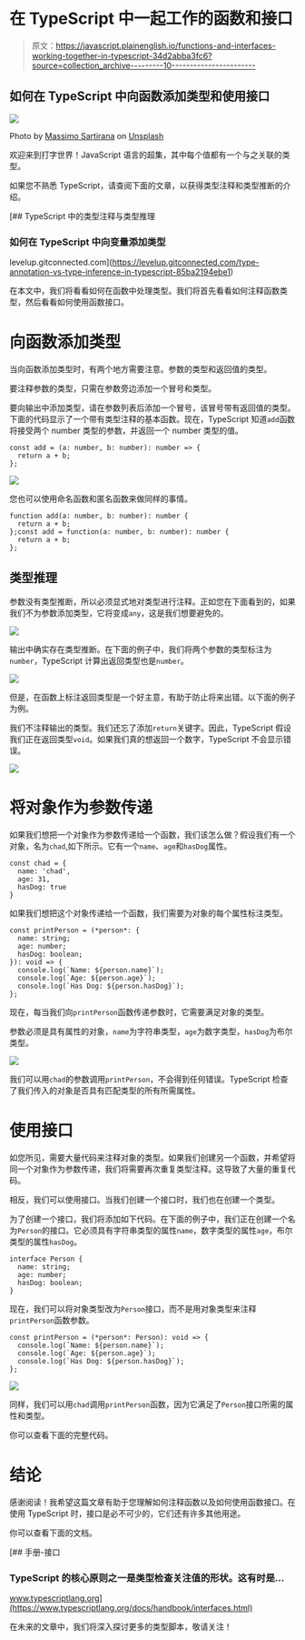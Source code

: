# 在 TypeScript 中一起工作的函数和接口

> 原文：<https://javascript.plainenglish.io/functions-and-interfaces-working-together-in-typescript-34d2abba3fc6?source=collection_archive---------10----------------------->

## 如何在 TypeScript 中向函数添加类型和使用接口

![](img/4380ff6d91e13a2d4c3e3fb6c9e26d07.png)

Photo by [Massimo Sartirana](https://unsplash.com/@sarti46?utm_source=medium&utm_medium=referral) on [Unsplash](https://unsplash.com?utm_source=medium&utm_medium=referral)

欢迎来到打字世界！JavaScript 语言的超集，其中每个值都有一个与之关联的类型。

如果您不熟悉 TypeScript，请查阅下面的文章，以获得类型注释和类型推断的介绍。

[](https://levelup.gitconnected.com/type-annotation-vs-type-inference-in-typescript-85ba2194ebe1) [## TypeScript 中的类型注释与类型推理

### 如何在 TypeScript 中向变量添加类型

levelup.gitconnected.com](https://levelup.gitconnected.com/type-annotation-vs-type-inference-in-typescript-85ba2194ebe1) 

在本文中，我们将看看如何在函数中处理类型。我们将首先看看如何注释函数类型，然后看看如何使用函数接口。

# 向函数添加类型

当向函数添加类型时，有两个地方需要注意。参数的类型和返回值的类型。

要注释参数的类型，只需在参数旁边添加一个冒号和类型。

要向输出中添加类型，请在参数列表后添加一个冒号，该冒号带有返回值的类型。下面的代码显示了一个带有类型注释的基本函数。现在，TypeScript 知道`add`函数将接受两个 number 类型的参数，并返回一个 number 类型的值。

```
const add = (a: number, b: number): number => {
  return a + b;
};
```

![](img/d3fcb66273c3a76e0ef65b3d955be2e5.png)

您也可以使用命名函数和匿名函数来做同样的事情。

```
function add(a: number, b: number): number {
  return a + b;
};const add = function(a: number, b: number): number {
  return a + b;
};
```

## 类型推理

参数没有类型推断，所以必须显式地对类型进行注释。正如您在下面看到的，如果我们不为参数添加类型，它将变成`any`，这是我们想要避免的。

![](img/05672c0e8f1e7c60844213fabc4e30cb.png)

输出中确实存在类型推断。在下面的例子中，我们将两个参数的类型标注为`number`，TypeScript 计算出返回类型也是`number`。

![](img/347b6af0d2781067ac6c3f7305f30884.png)

但是，在函数上标注返回类型是一个好主意，有助于防止将来出错。以下面的例子为例。

我们不注释输出的类型。我们还忘了添加`return`关键字。因此，TypeScript 假设我们正在返回类型`void`。如果我们真的想返回一个数字，TypeScript 不会显示错误。

![](img/bfe6c26fc01dfa36f453fe2374e70775.png)

# 将对象作为参数传递

如果我们想把一个对象作为参数传递给一个函数，我们该怎么做？假设我们有一个对象，名为`chad`,如下所示。它有一个`name`、`age`和`hasDog`属性。

```
const chad = {
  name: 'chad',
  age: 31,
  hasDog: true
}
```

如果我们想把这个对象传递给一个函数，我们需要为对象的每个属性标注类型。

```
const printPerson = (*person*: {
  name: string;
  age: number;
  hasDog: boolean;
}): void => {
  console.log(`Name: ${person.name}`);
  console.log(`Age: ${person.age}`);
  console.log(`Has Dog: ${person.hasDog}`);
};
```

现在，每当我们向`printPerson`函数传递参数时，它需要满足对象的类型。

参数必须是具有属性的对象，`name`为字符串类型，`age`为数字类型，`hasDog`为布尔类型。

![](img/18cb6c0d8d111f0011ae655103dd81d1.png)

我们可以用`chad`的参数调用`printPerson`，不会得到任何错误。TypeScript 检查了我们传入的对象是否具有匹配类型的所有所需属性。

# 使用接口

如您所见，需要大量代码来注释对象的类型。如果我们创建另一个函数，并希望将同一个对象作为参数传递，我们将需要再次重复类型注释。这导致了大量的重复代码。

相反，我们可以使用接口。当我们创建一个接口时，我们也在创建一个类型。

为了创建一个接口，我们将添加如下代码。在下面的例子中，我们正在创建一个名为`Person`的接口。它必须具有字符串类型的属性`name`，数字类型的属性`age`，布尔类型的属性`hasDog`。

```
interface Person {
  name: string;
  age: number;
  hasDog: boolean;
}
```

现在，我们可以将对象类型改为`Person`接口，而不是用对象类型来注释`printPerson`函数参数。

```
const printPerson = (*person*: Person): void => {
  console.log(`Name: ${person.name}`);
  console.log(`Age: ${person.age}`);
  console.log(`Has Dog: ${person.hasDog}`);
};
```

![](img/5004b2fdc952b50e2d90be50b0824a20.png)

同样，我们可以用`chad`调用`printPerson`函数，因为它满足了`Person`接口所需的属性和类型。

你可以查看下面的完整代码。

# 结论

感谢阅读！我希望这篇文章有助于您理解如何注释函数以及如何使用函数接口。在使用 TypeScript 时，接口是必不可少的，它们还有许多其他用途。

你可以查看下面的文档。

 [## 手册-接口

### TypeScript 的核心原则之一是类型检查关注值的形状。这有时是…

www.typescriptlang.org](https://www.typescriptlang.org/docs/handbook/interfaces.html) 

在未来的文章中，我们将深入探讨更多的类型脚本，敬请关注！